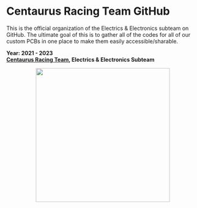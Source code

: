 # Centaurus Racing Team GitHub

This is the official organization of the Electrics & Electronics subteam on GitHub.
The ultimate goal of this is to gather all of the codes for all of our custom PCBs in one place to make them easily accessible/sharable.

**Year: 2021 - 2023**<br>
**[Centaurus Racing Team](https://centaurusracing.gr), Electrics & Electronics Subteam**

<div style="text-align: center">
<img src="https://drive.google.com/uc?export=view&id=1-s5-9cknfq3nvG6eHZH452l5_JqVU9x2" width="350">
</div>
